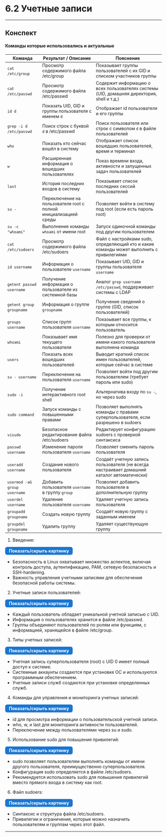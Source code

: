 # 6.2 Учетные записи

---
## Конспект

#### Команды которые использовались и актуальные 

| Команда                      | Результат / Описание                                               | Пояснение                                                                                          |
|------------------------------|-------------------------------------------------------------------|---------------------------------------------------------------------------------------------------|
| `cat /etc/group`             | Просмотр содержимого файла /etc/group                             | Показывает группы пользователей с их GID и списком участников группы                              |
| `cat /etc/passwd`            | Просмотр содержимого файла /etc/passwd                            | Содержит информацию о всех пользователях системы (UID, домашняя директория, shell и т.д.)         |
| `id d`                      | Показать UID, GID и группы пользователя с именем `d`             | Отображает id пользователя и его группы                                                          |
| `grep -i d /etc/passwd`      | Поиск строк с буквой `d` в /etc/passwd                            | Поиск пользователя или строк с символом `d` в файле пользователей                                 |
| `who`                        | Показать кто сейчас вошёл в систему                               | Отображает список вошедших пользователей, время и терминал                                      |
| `w`                          | Расширенная информация о вошедших пользователях                  | Показ времени входа, активности и запущенных задач пользователей                                 |
| `last`                       | История последних входов в систему                                | Показывает список последних сессий пользователей                                                |
| `su -`                       | Переключение на пользователя root с полной инициализацией среды  | Позволяет войти в систему под root (если есть пароль root)                                      |
| `su -c "whoami"`             | Выполнение команды `whoami` от имени root                         | Запуск одиночной команды под другим пользователем                                                |
| `cat /etc/sudoers`           | Просмотр содержимого файла /etc/sudoers                          | Файл с настройками sudo, определяющий кто и какие команды может выполнить с привилегиями         |
| `id username`                | Информация о пользователе `username`                              | Показывает UID, GID и группы пользователя `username`                                            |
| `getent passwd username`     | Получение информации о пользователе из системной базы            | Аналог `grep username /etc/passwd`, поддерживает системы с LDAP                                 |
| `getent group groupname`     | Информация о группе `groupname`                                   | Получение сведений о группе (GID, список пользователей)                                          |
| `groups username`            | Список групп пользователя `username`                             | Показывает все группы, к которым относится пользователь                                         |
| `whoami`                    | Показывает имя текущего пользователя                             | Полезно для проверки от имени какого пользователя выполнена команда                             |
| `users`                     | Показать всех вошедших пользователей                             | Выводит краткий список имен пользователей, которые сейчас в системе                             |
| `su - username`              | Переключение на пользователя `username`                          | Позволяет войти под другим пользователем (требует пароль или sudo)                              |
| `sudo -i`                   | Получение интерактивного root shell                              | Альтернатива входу по `su -`, но через sudo                                                     |
| `sudo command`              | Запуск команды с повышенными правами                             | Позволяет выполнять команды с правами суперпользователя, если разрешено в sudoers               |
| `visudo`                   | Безопасное редактирование файла /etc/sudoers                    | Редактирует конфигурацию sudoers с проверкой синтаксиса                                         |
| `passwd username`           | Изменение пароля пользователя `username`                         | Позволяет сменить пароль пользователя                                                           |
| `useradd username`          | Создание нового пользователя                                     | Создаёт учетную запись пользователя (не всегда настраивает домашний каталог автоматически)      |
| `usermod -aG group username`| Добавить пользователя `username` в группу `group`                | Позволяет добавить пользователя в дополнительную группу                                        |
| `userdel username`          | Удаление пользователя `username`                                | Удаляет учетную запись пользователя                                                            |
| `groupadd groupname`        | Создать новую группу                                            | Создаёт новую группу с заданным именем                                                        |
| `groupdel groupname`        | Удалить группу                                                 | Удаляет существующую группу                                                                    |



1. Введение:

<details> <summary style=" 
          display: inline-block; 
          padding: 4px 12px; 
          background-color: #1976d2; 
          color: white; font-weight: bold; border-radius: 6px; 
          cursor: pointer; box-shadow: 0 2px 4px rgba(0,0,0,0.15); 
          transition: background-color 0.3s; font-size: 14px; 
          margin: 0 auto; text-align: center;" 
          onmouseover="this.style.backgroundColor='#1565c0'" 
          onmouseout="this.style.backgroundColor='#1976d2'" > 
          Показать/скрыть картинку </summary> <div style="text-align: center; margin-top: 10px;"> 
          <img src="/6  Доступ и права/Acc.png" alt="Dbeaver" style="display: block; 
          margin: 0 auto; max-width: 90%; height: auto;"> </div> 
</details>


- Безопасность в Linux охватывает множество аспектов, включая контроль доступа, аутентификацию, PAM, сетевую безопасность и SSH-hardening.
- Важность управления учетными записями для обеспечения безопасной работы системы.
2. Учетные записи пользователей:

<details> <summary style=" 
          display: inline-block; 
          padding: 4px 12px; 
          background-color: #1976d2; 
          color: white; font-weight: bold; border-radius: 6px; 
          cursor: pointer; box-shadow: 0 2px 4px rgba(0,0,0,0.15); 
          transition: background-color 0.3s; font-size: 14px; 
          margin: 0 auto; text-align: center;" 
          onmouseover="this.style.backgroundColor='#1565c0'" 
          onmouseout="this.style.backgroundColor='#1976d2'" > 
          Показать/скрыть картинку </summary> <div style="text-align: center; margin-top: 10px;"> 
          <img src="/6  Доступ и права/Acc1.png" alt="Dbeaver" style="display: block; 
          margin: 0 auto; max-width: 90%; height: auto;"> </div> 
</details>

- Каждый пользователь обладает уникальной учетной записью с UID.
- Информация о пользователях хранится в файле /etc/passwd.
- Группы объединяют пользователей по ролям или функциям, с информацией, хранящейся в файле /etc/group.
3. Типы учетных записей:

<details> <summary style=" 
          display: inline-block; 
          padding: 4px 12px; 
          background-color: #1976d2; 
          color: white; font-weight: bold; border-radius: 6px; 
          cursor: pointer; box-shadow: 0 2px 4px rgba(0,0,0,0.15); 
          transition: background-color 0.3s; font-size: 14px; 
          margin: 0 auto; text-align: center;" 
          onmouseover="this.style.backgroundColor='#1565c0'" 
          onmouseout="this.style.backgroundColor='#1976d2'" > 
          Показать/скрыть картинку </summary> <div style="text-align: center; margin-top: 10px;"> 
          <img src="/6  Доступ и права/Acc3.png" alt="Dbeaver" style="display: block; 
          margin: 0 auto; max-width: 90%; height: auto;"> </div> 
</details>

- Учетная запись суперпользователя (root) с UID 0 имеет полный доступ к системе.
- Системные аккаунты создаются при установке ОС и используются программным обеспечением.
- Учетные записи служб создаются при установке определенных служб.
4. Команды для управления и мониторинга учетных записей:

<details> <summary style=" 
          display: inline-block; 
          padding: 4px 12px; 
          background-color: #1976d2; 
          color: white; font-weight: bold; border-radius: 6px; 
          cursor: pointer; box-shadow: 0 2px 4px rgba(0,0,0,0.15); 
          transition: background-color 0.3s; font-size: 14px; 
          margin: 0 auto; text-align: center;" 
          onmouseover="this.style.backgroundColor='#1565c0'" 
          onmouseout="this.style.backgroundColor='#1976d2'" > 
          Показать/скрыть картинку </summary> <div style="text-align: center; margin-top: 10px;"> 
          <img src="/6  Доступ и права/Acc4.png" alt="Dbeaver" style="display: block; 
          margin: 0 auto; max-width: 90%; height: auto;"> </div> 
</details>


- id для просмотра информации о пользовательской учетной записи.
- who, w, и last для мониторинга активности пользователей.
- Переключение между пользователями через su и sudo.
5. Использование sudo для повышения привилегий:

<details> <summary style=" 
          display: inline-block; 
          padding: 4px 12px; 
          background-color: #1976d2; 
          color: white; font-weight: bold; border-radius: 6px; 
          cursor: pointer; box-shadow: 0 2px 4px rgba(0,0,0,0.15); 
          transition: background-color 0.3s; font-size: 14px; 
          margin: 0 auto; text-align: center;" 
          onmouseover="this.style.backgroundColor='#1565c0'" 
          onmouseout="this.style.backgroundColor='#1976d2'" > 
          Показать/скрыть картинку </summary> <div style="text-align: center; margin-top: 10px;"> 
          <img src="/6  Доступ и права/Acc6.png" alt="Dbeaver" style="display: block; 
          margin: 0 auto; max-width: 90%; height: auto;"> </div> 
</details>



- sudo позволяет пользователям выполнять команды от имени другого пользователя, преимущественно суперпользователя.
- Конфигурация sudo определяется в файле /etc/sudoers.
- Рекомендуется использовать sudo для повышения привилегий вместо прямого входа в систему как root.
6. Файл sudoers:

<details> <summary style=" 
          display: inline-block; 
          padding: 4px 12px; 
          background-color: #1976d2; 
          color: white; font-weight: bold; border-radius: 6px; 
          cursor: pointer; box-shadow: 0 2px 4px rgba(0,0,0,0.15); 
          transition: background-color 0.3s; font-size: 14px; 
          margin: 0 auto; text-align: center;" 
          onmouseover="this.style.backgroundColor='#1565c0'" 
          onmouseout="this.style.backgroundColor='#1976d2'" > 
          Показать/скрыть картинку </summary> <div style="text-align: center; margin-top: 10px;"> 
          <img src="/6  Доступ и права/Acc7.png" alt="Dbeaver" style="display: block; 
          margin: 0 auto; max-width: 90%; height: auto;"> </div> 
</details>

- Синтаксис и структура файла /etc/sudoers.
- Привилегии и ограничения, которые можно назначить пользователям и группам через этот файл.

---